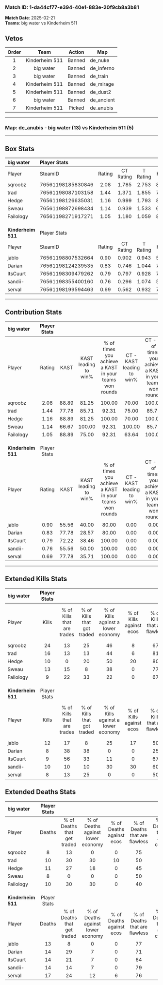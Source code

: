 ### Match ID: 1-da44cf77-e394-40e1-883e-20f9cb8a3b81  
**Match Date**: 2025-02-21  
**Teams**: big water vs Kinderheim 511  

## Vetos  

| Order | Team | Action | Map |
| :---: | :--: | :----: | --- |
| 1 | Kinderheim 511 | Banned | de_nuke |
| 2 | big water | Banned | de_inferno |
| 3 | big water | Banned | de_train |
| 4 | Kinderheim 511 | Banned | de_mirage |
| 5 | Kinderheim 511 | Banned | de_dust2 |
| 6 | big water | Banned | de_ancient |
| 7 | Kinderheim 511 | Picked | de_anubis |

---  

### **Map**: de_anubis - big water (13) vs Kinderheim 511 (5)  
---  

## Box Stats  

| **big water**      | Player Stats      |        |           |          |       |       |       |         |        |      |     |
| :- | :- | :-: | :-: | :-: | :-: | :-: | :-: | :-: | :-: | :-: | :-: |
| Player             | SteamID           | Rating | CT Rating | T Rating | KAST  |  ADR  | Kills | Assists | Deaths | K/D  | HS% |
| sqroobz            | 76561198185830846 |  2.08  |   1.785   |  2.753   | 88.89 | 125.0 |  24   |    9    |   8    | 3.00 | 45  |
| trad               | 76561198087103158 |  1.44  |   1.371   |  1.855   | 77.78 | 98.3  |  16   |    5    |   10   | 1.60 | 31  |
| Hedge              | 76561198126635031 |  1.16  |   0.999   |  1.793   | 88.89 | 83.8  |  10   |    5    |   11   | 0.91 | 40  |
| Sweau              | 76561198872698434 |  1.14  |   0.939   |  1.533   | 66.67 | 57.7  |  13   |    3    |   8    | 1.63 | 30  |
| Failology          | 76561198271917271 |  1.05  |   1.180   |  1.059   | 88.89 | 57.1  |   9   |    4    |   10   | 0.90 | 55  |
|                    |                   |        |           |          |       |       |       |         |        |      |     |
|                    |                   |        |           |          |       |       |       |         |        |      |     |
|                    |                   |        |           |          |       |       |       |         |        |      |     |
| **Kinderheim 511** | Player Stats      |        |           |          |       |       |       |         |        |      |     |
| Player             | SteamID           | Rating | CT Rating | T Rating | KAST  |  ADR  | Kills | Assists | Deaths | K/D  | HS% |
| jablo              | 76561198807532664 |  0.90  |   0.902   |  0.943   | 55.56 | 73.1  |  12   |    1    |   13   | 0.92 | 66  |
| Darian             | 76561198124239535 |  0.83  |   0.746   |  1.044   | 77.78 | 62.5  |   8   |    5    |   14   | 0.57 | 62  |
| ItsCuurt           | 76561198309479262 |  0.79  |   0.797   |  0.928   | 72.22 | 53.4  |   9   |    3    |   14   | 0.64 | 44  |
| sandii-            | 76561198355400160 |  0.76  |   0.296   |  1.074   | 55.56 | 64.3  |  10   |    3    |   14   | 0.71 | 70  |
| serval             | 76561198199594463 |  0.69  |   0.562   |  0.932   | 77.78 | 47.6  |   8   |    5    |   17   | 0.47 | 37  |
---  

## Contribution Stats  

| **big water**      | Player Stats |       |                      |                                                        |                           |                                                             |                          |                                                            |
| :- | :-: | :-: | :-: | :-: | :-: | :-: | :-: | :-: |
| Player             |    Rating    | KAST  | KAST leading to win% | % of times you achieve a KAST in your teams won rounds | CT - KAST leading to win% | CT - % of times you achieve a KAST in your teams won rounds | T - KAST leading to win% | T - % of times you achieve a KAST in your teams won rounds |
| sqroobz            |     2.08     | 88.89 |        81.25         |                         100.00                         |           70.00           |                           100.00                            |          100.00          |                           100.00                           |
| trad               |     1.44     | 77.78 |        85.71         |                         92.31                          |           75.00           |                            85.71                            |          100.00          |                           100.00                           |
| Hedge              |     1.16     | 88.89 |        81.25         |                         100.00                         |           70.00           |                           100.00                            |          100.00          |                           100.00                           |
| Sweau              |     1.14     | 66.67 |        100.00        |                         92.31                          |          100.00           |                            85.71                            |          100.00          |                           100.00                           |
| Failology          |     1.05     | 88.89 |        75.00         |                         92.31                          |           63.64           |                           100.00                            |          100.00          |                           83.33                            |
|                    |              |       |                      |                                                        |                           |                                                             |                          |                                                            |
|                    |              |       |                      |                                                        |                           |                                                             |                          |                                                            |
|                    |              |       |                      |                                                        |                           |                                                             |                          |                                                            |
| **Kinderheim 511** | Player Stats |       |                      |                                                        |                           |                                                             |                          |                                                            |
| Player             |    Rating    | KAST  | KAST leading to win% | % of times you achieve a KAST in your teams won rounds | CT - KAST leading to win% | CT - % of times you achieve a KAST in your teams won rounds | T - KAST leading to win% | T - % of times you achieve a KAST in your teams won rounds |
| jablo              |     0.90     | 55.56 |        40.00         |                         80.00                          |           0.00            |                            0.00                             |          57.14           |                           80.00                            |
| Darian             |     0.83     | 77.78 |        28.57         |                         80.00                          |           0.00            |                            0.00                             |          40.00           |                           80.00                            |
| ItsCuurt           |     0.79     | 72.22 |        38.46         |                         100.00                         |           0.00            |                            0.00                             |          55.56           |                           100.00                           |
| sandii-            |     0.76     | 55.56 |        50.00         |                         100.00                         |           0.00            |                            0.00                             |          71.43           |                           100.00                           |
| serval             |     0.69     | 77.78 |        35.71         |                         100.00                         |           0.00            |                            0.00                             |          50.00           |                           100.00                           |
---  

## Extended Kills Stats  

| **big water**      | Player Stats |                            |                            |                                    |                         |                              |                                 |                                       |                    |           |
| :- | :-: | :-: | :-: | :-: | :-: | :-: | :-: | :-: | :-: | :-: |
| Player             |    Kills     | % of Kills that are trades | % of Kills that got traded | % of Kills against a lower economy | % of Kills against ecos | % of Kills that are flawless | % of Kills that are close duels | % of Kills that are assisted by flash | Pistol Round Kills | AWP Kills |
| sqroobz            |      24      |             13             |             25             |                 46                 |            8            |              67              |               13                |                   0                   |         0          |     1     |
| trad               |      16      |             13             |             13             |                 44                 |            6            |              81              |                6                |                   6                   |         6          |     1     |
| Hedge              |      10      |             0              |             20             |                 50                 |           20            |              80              |                0                |                   0                   |         0          |     2     |
| Sweau              |      13      |             15             |             8              |                 38                 |            0            |              77              |                0                |                   0                   |         0          |     0     |
| Failology          |      9       |             22             |             33             |                 22                 |            0            |              67              |               11                |                   0                   |         0          |     3     |
|                    |              |                            |                            |                                    |                         |                              |                                 |                                       |                    |           |
|                    |              |                            |                            |                                    |                         |                              |                                 |                                       |                    |           |
|                    |              |                            |                            |                                    |                         |                              |                                 |                                       |                    |           |
| **Kinderheim 511** | Player Stats |                            |                            |                                    |                         |                              |                                 |                                       |                    |           |
| Player             |    Kills     | % of Kills that are trades | % of Kills that got traded | % of Kills against a lower economy | % of Kills against ecos | % of Kills that are flawless | % of Kills that are close duels | % of Kills that are assisted by flash | Pistol Round Kills | AWP Kills |
| jablo              |      12      |             17             |             8              |                 25                 |           17            |              50              |                0                |                   0                   |         0          |     2     |
| Darian             |      8       |             38             |             38             |                 0                  |            0            |              25              |               13                |                   0                   |         0          |     0     |
| ItsCuurt           |      9       |             56             |             33             |                 11                 |            0            |              67              |               33                |                  22                   |         0          |     1     |
| sandii-            |      10      |             10             |             10             |                 30                 |           30            |              60              |               20                |                   0                   |         0          |     3     |
| serval             |      8       |             13             |             25             |                 0                  |            0            |              50              |               38                |                  13                   |         3          |     2     |
## Extended Deaths Stats  

| **big water**      | Player Stats |                             |                                   |                          |                               |                            |                           |               |
| :- | :-: | :-: | :-: | :-: | :-: | :-: | :-: | :-: |
| Player             |    Deaths    | % of Deaths that get traded | % of Deaths against lower economy | % of Deaths against ecos | % of Deaths that are flawless | % of Deaths that are close | % of Deaths while blinded | Deaths to AWP |
| sqroobz            |      8       |             13              |                 0                 |            0             |              75               |             0              |             0             |       1       |
| trad               |      10      |             30              |                30                 |            10            |              50               |             20             |             0             |       1       |
| Hedge              |      11      |             27              |                18                 |            0             |              45               |             45             |             9             |       0       |
| Sweau              |      8       |              0              |                 0                 |            0             |              50               |             0              |             0             |       1       |
| Failology          |      10      |             30              |                30                 |            0             |              40               |             20             |            20             |       0       |
|                    |              |                             |                                   |                          |                               |                            |                           |               |
|                    |              |                             |                                   |                          |                               |                            |                           |               |
|                    |              |                             |                                   |                          |                               |                            |                           |               |
| **Kinderheim 511** | Player Stats |                             |                                   |                          |                               |                            |                           |               |
| Player             |    Deaths    | % of Deaths that get traded | % of Deaths against lower economy | % of Deaths against ecos | % of Deaths that are flawless | % of Deaths that are close | % of Deaths while blinded | Deaths to AWP |
| jablo              |      13      |              8              |                 0                 |            0             |              77               |             15             |             0             |       2       |
| Darian             |      14      |             29              |                 7                 |            0             |              71               |             0              |             0             |       1       |
| ItsCuurt           |      14      |             21              |                 7                 |            0             |              64               |             7              |             0             |       1       |
| sandii-            |      14      |             14              |                 7                 |            0             |              79               |             7              |             0             |       0       |
| serval             |      17      |             24              |                12                 |            6             |              76               |             6              |             6             |       2       |
